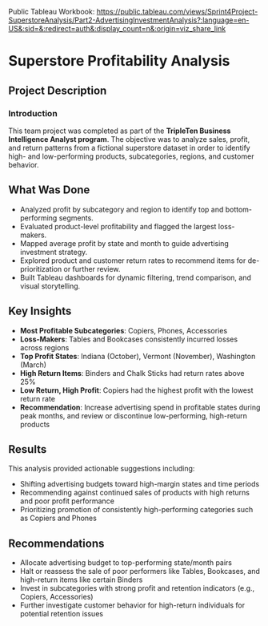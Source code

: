 Public Tableau Workbook: https://public.tableau.com/views/Sprint4Project-SuperstoreAnalysis/Part2-AdvertisingInvestmentAnalysis?:language=en-US&:sid=&:redirect=auth&:display_count=n&:origin=viz_share_link

# Superstore Profitability Analysis

## Project Description

### Introduction  
This team project was completed as part of the **TripleTen Business Intelligence Analyst program**. The objective was to analyze sales, profit, and return patterns from a fictional superstore dataset in order to identify high- and low-performing products, subcategories, regions, and customer behavior.

## What Was Done

- Analyzed profit by subcategory and region to identify top and bottom-performing segments.
- Evaluated product-level profitability and flagged the largest loss-makers.
- Mapped average profit by state and month to guide advertising investment strategy.
- Explored product and customer return rates to recommend items for de-prioritization or further review.
- Built Tableau dashboards for dynamic filtering, trend comparison, and visual storytelling.

## Key Insights

- **Most Profitable Subcategories**: Copiers, Phones, Accessories  
- **Loss-Makers**: Tables and Bookcases consistently incurred losses across regions  
- **Top Profit States**: Indiana (October), Vermont (November), Washington (March)  
- **High Return Items**: Binders and Chalk Sticks had return rates above 25%  
- **Low Return, High Profit**: Copiers had the highest profit with the lowest return rate  
- **Recommendation**: Increase advertising spend in profitable states during peak months, and review or discontinue low-performing, high-return products

## Results

This analysis provided actionable suggestions including:
- Shifting advertising budgets toward high-margin states and time periods  
- Recommending against continued sales of products with high returns and poor profit performance  
- Prioritizing promotion of consistently high-performing categories such as Copiers and Phones

## Recommendations

- Allocate advertising budget to top-performing state/month pairs  
- Halt or reassess the sale of poor performers like Tables, Bookcases, and high-return items like certain Binders  
- Invest in subcategories with strong profit and retention indicators (e.g., Copiers, Accessories)  
- Further investigate customer behavior for high-return individuals for potential retention issues
